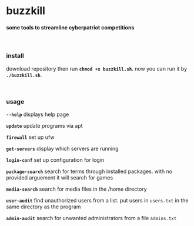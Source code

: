# buzzkill

#### some tools to streamline cyberpatriot competitions

<br>

### install

download repository then run **`chmod +x buzzkill.sh`**. now you can run it by **`./buzzkill.sh`**.

<br>

### usage

**`--help`**         displays help page

**`update`**         update programs via apt

**`firewall`**       set up ufw

**`get-servers`**    display which servers are running

**`login-conf`**     set up configuration for login

**`package-search`** search for terms through installed packages. with no provided arguement it will search for games

**`media-search`**   search for media files in the /home directory

**`user-audit`**     find unauthorized users from a list. put users in `users.txt` in the same directory as the program

**`admin-audit`**    search for unwanted administrators from a file `admins.txt`
